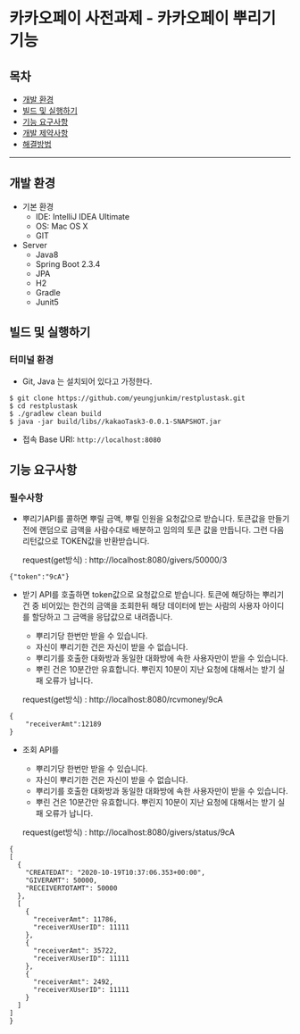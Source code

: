 # 카카오페이 사전과제  - 카카오페이 뿌리기 기능 
## 목차
- [개발 환경](#개발-환경)
- [빌드 및 실행하기](#빌드-및-실행하기)
- [기능 요구사항](#기능-요구사항)
- [개발 제약사항](#개발-제약사항)
- [해결방법](#해결방법)

---

## 개발 환경
- 기본 환경
    - IDE: IntelliJ IDEA Ultimate
    - OS: Mac OS X
    - GIT
- Server
    - Java8
    - Spring Boot 2.3.4
    - JPA
    - H2
    - Gradle
    - Junit5


## 빌드 및 실행하기
### 터미널 환경
- Git, Java 는 설치되어 있다고 가정한다.

```
$ git clone https://github.com/yeungjunkim/restplustask.git
$ cd restplustask
$ ./gradlew clean build
$ java -jar build/libs//kakaoTask3-0.0.1-SNAPSHOT.jar
```

- 접속 Base URI: `http://localhost:8080`

## 기능 요구사항
### 필수사항


- 뿌리기API를 콜하면 뿌릴 금액, 뿌릴 인원을 요청값으로 받습니다. 
  토큰값을 만들기 전에 랜덤으로 금액을 사람수대로 배분하고 
  임의의 토큰 값을 만듭니다. 
  그런 다음 리턴값으로 TOKEN값을 반환받습니다. 
  
  request(get방식) : http://localhost:8080/givers/50000/3

```
{"token":"9cA"}
```

- 받기 API를 호출하면 token값으로 요청값으로 받습니다. 
  토큰에 해당하는 뿌리기 건 중 비어있는 한건의 금액을 조회한뒤 해당 데이터에 
  받는 사람의 사용자 아이디를 할당하고 그 금액을 응답값으로 내려줍니다. 
  - 뿌리기당 한번만 받을 수 있습니다. 
  - 자신이 뿌리기한 건은 자신이 받을 수 없습니다. 
  - 뿌리기를 호출한 대화방과 동일한 대화방에 속한 사용자만이 받을 수 있습니다. 
  - 뿌린 건은 10분간만 유효합니다. 뿌린지 10분이 지난 요청에 대해서는 받기 실패
    오류가 납니다. 
  
  request(get방식) : http://localhost:8080/rcvmoney/9cA
  
```
{
    "receiverAmt":12189
}
```
- 조회 API를 
  - 뿌리기당 한번만 받을 수 있습니다. 
  - 자신이 뿌리기한 건은 자신이 받을 수 없습니다. 
  - 뿌리기를 호출한 대화방과 동일한 대화방에 속한 사용자만이 받을 수 있습니다. 
  - 뿌린 건은 10분간만 유효합니다. 뿌린지 10분이 지난 요청에 대해서는 받기 실패
    오류가 납니다. 
 
  request(get방식) : http://localhost:8080/givers/status/9cA
  
```
{
[
  {
    "CREATEDAT": "2020-10-19T10:37:06.353+00:00",
    "GIVERAMT": 50000,
    "RECEIVERTOTAMT": 50000
  },
  [
    {
      "receiverAmt": 11786,
      "receiverXUserID": 11111
    },
    {
      "receiverAmt": 35722,
      "receiverXUserID": 11111
    },
    {
      "receiverAmt": 2492,
      "receiverXUserID": 11111
    }
  ]
]
}
``` 
